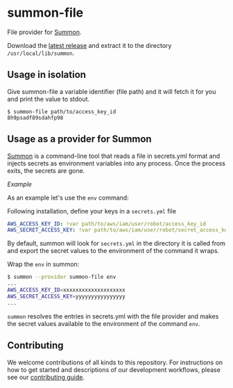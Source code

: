 # summon-file

File provider for [Summon](https://github.com/cyberark/summon).

Download the [latest release](https://github.com/cyberark/summon-file/releases) and extract it to the directory `/usr/local/lib/summon`.

## Usage in isolation

Give summon-file a variable identifier (file path) and it will fetch it for you and print the value to stdout.

```sh-session
$ summon-file path/to/access_key_id
8h9psadf89sdahfp98
```

## Usage as a provider for Summon

[Summon](https://github.com/cyberark/summon/) is a command-line tool that reads a file in secrets.yml format and injects secrets as environment variables into any process. Once the process exits, the secrets are gone.

*Example*

As an example let's use the `env` command: 

Following installation, define your keys in a `secrets.yml` file

```yml
AWS_ACCESS_KEY_ID: !var path/to/aws/iam/user/robot/access_key_id
AWS_SECRET_ACCESS_KEY: !var path/to/aws/iam/user/robot/secret_access_key
```

By default, summon will look for `secrets.yml` in the directory it is called from and export the secret values to the environment of the command it wraps.

Wrap the `env` in summon:

```sh
$ summon --provider summon-file env
...
AWS_ACCESS_KEY_ID=xxxxxxxxxxxxxxxxxxxx
AWS_SECRET_ACCESS_KEY=yyyyyyyyyyyyyyyy
...
```

`summon` resolves the entries in secrets.yml with the file provider and makes the secret values available to the environment of the command `env`.


## Contributing

We welcome contributions of all kinds to this repository. For instructions on how to get started and descriptions of our development workflows, please see our [contributing
guide][contrib].

[contrib]: CONTRIBUTING.md
